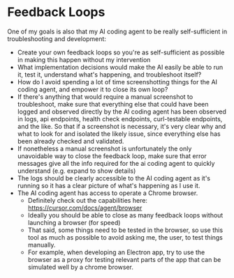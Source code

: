 # Feedback Loops

One of my goals is also that my AI coding agent to be really self-sufficient in troubleshooting and development:

- Create your own feedback loops so you're as self-sufficient as possible in making this happen without my intervention
- What implementation decisions would make the AI easily be able to run it, test it, understand what's happening, and troubleshoot itself? 
- How do I avoid spending a lot of time screenshotting things for the AI coding agent, and empower it to close its own loop? 
- If there's anything that would require a manual screenshot to troubleshoot, make sure that everything else that could have been logged and observed directly by the AI coding agent has been observed in logs, api endpoints, health check endpoints, curl-testable endpoints, and the like. So that if a screenshot is necessary, it's very clear why and what to look for and isolated the likely issue, since everything else has been already checked and validated.
- If nonetheless a manual screenshot is unfortunately the only unavoidable way to close the feedback loop, make sure that error messages give all the info required for the ai coding agent to quickly understand (e.g. expand to show details)
- The logs should be clearly accessible to the AI coding agent as it's running so it has a clear picture of what's happening as I use it.
- The AI coding agent has access to operate a Chrome browser. 
  - Definitely check out the capabilities here: https://cursor.com/docs/agent/browser
  - Ideally you should be able to close as many feedback loops without launching a browser (for speed)
  - That said, some things need to be tested in the browser, so use this tool as much as possible to avoid asking me, the user, to test things manually.
  - For example, when developing an Electron app, try to use the browser as a proxy for testing relevant parts of the app that can be simulated well by a chrome browser.

